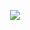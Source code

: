 

<p align="center">
  <img src="https://user-images.githubusercontent.com/58618654/204685653-c42c7ad0-fc1f-4a77-8161-5faa7eda3240.jpg" />
</p>
